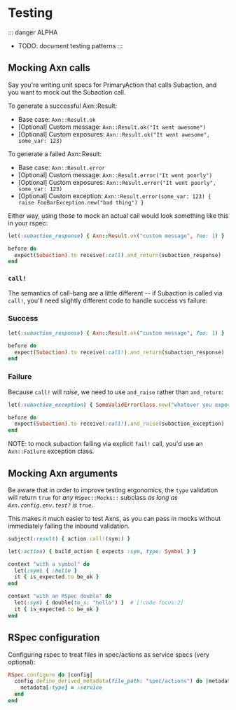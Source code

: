 # Testing

::: danger ALPHA
* TODO: document testing patterns
:::

## Mocking Axn calls

Say you're writing unit specs for PrimaryAction that calls Subaction, and you want to mock out the Subaction call.

To generate a successful Axn::Result:

* Base case: `Axn::Result.ok`
* [Optional] Custom message: `Axn::Result.ok("It went awesome")`
* [Optional] Custom exposures: `Axn::Result.ok("It went awesome", some_var: 123)`

To generate a failed Axn::Result:

* Base case: `Axn::Result.error`
* [Optional] Custom message: `Axn::Result.error("It went poorly")`
* [Optional] Custom exposures: `Axn::Result.error("It went poorly", some_var: 123)`
* [Optional] Custom exception: `Axn::Result.error(some_var: 123) { raise FooBarException.new("bad thing") }`

Either way, using those to mock an actual call would look something like this in your rspec:

```ruby
let(:subaction_response) { Axn::Result.ok("custom message", foo: 1) }

before do
  expect(Subaction).to receive(:call).and_return(subaction_response)
end
```

### `call!`

The semantics of call-bang are a little different -- if Subaction is called via `call!`, you'll need slightly different code to handle success vs failure:

### Success

```ruby
let(:subaction_response) { Axn::Result.ok("custom message", foo: 1) }

before do
  expect(Subaction).to receive(:call!).and_return(subaction_response)
end
```

### Failure

Because `call!` will _raise_, we need to use `and_raise` rather than `and_return`:

```ruby
let(:subaction_exception) { SomeValidErrorClass.new("whatever you expect subclass to raise") }

before do
  expect(Subaction).to receive(:call!).and_raise(subaction_exception)
end
```

NOTE: to mock subaction failing via explicit `fail!` call, you'd use an `Axn::Failure` exception class.

## Mocking Axn arguments

Be aware that in order to improve testing ergonomics, the `type` validation will return `true` for _any_ `RSpec::Mocks::` subclass _as long as `Axn.config.env.test?` is `true`_.

This makes it much easier to test Axns, as you can pass in mocks without immediately failing the inbound validation.

```ruby
subject(:result) { action.call!(sym:) }

let(:action) { build_action { expects :sym, type: Symbol } }

context "with a symbol" do
  let(:sym) { :hello }
  it { is_expected.to be_ok }
end

context "with an RSpec double" do
  let(:sym) { double(to_s: "hello") }  # [!code focus:2]
  it { is_expected.to be_ok }
end
```

## RSpec configuration

Configuring rspec to treat files in spec/actions as service specs (very optional):

```ruby
RSpec.configure do |config|
  config.define_derived_metadata(file_path: "spec/actions") do |metadata|
    metadata[:type] = :service
  end
end
```
